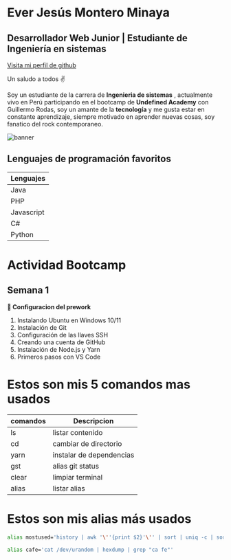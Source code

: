 # Ever Jesús Montero Minaya
## Desarrollador Web Junior | Estudiante de Ingeniería en sistemas

[Visita mi perfil de github](https://github.com/everjm0128)

Un saludo a todos ✌

Soy un estudiante de la carrera de **Ingenieria de sistemas** , actualmente vivo en Perú  participando en el bootcamp de **Undefined Academy** con Guillermo Rodas, soy un amante de la **tecnología** y me gusta estar en constante aprendizaje, siempre motivado en aprender nuevas cosas, soy fanatico del rock contemporaneo.

![banner](https://img.freepik.com/free-photo/turned-gray-laptop-computer_400718-47.jpg?w=740&t=st=1678398678~exp=1678399278~hmac=efa4fc9ff37199f1eec6dd9a4fdd10f40072a13ea8f970d3e00f5e18171b17f1)

## Lenguajes de programación favoritos

| Lenguajes | 
| --- | 
|Java | 
| PHP | 
| Javascript | 
| C# | 
| Python | 


# Actividad Bootcamp 

## Semana 1
**👀 Configuracion del prework**
1. Instalando Ubuntu en Windows 10/11
1. Instalación de Git
1. Configuración de las llaves SSH
1. Creando una cuenta de GitHub
1. Instalación de Node.js y Yarn
1. Primeros pasos con VS Code

# Estos son mis 5 comandos mas usados
| comandos | Descripcion |
| -- | -- |
| ls | listar contenido |
| cd | cambiar de directorio |
| yarn | instalar de dependencias |
| gst | alias git status |
| clear | limpiar terminal |
| alias | listar alias |

# Estos son mis alias más usados

 ```bash
alias mostused='history | awk '\''{print $2}'\'' | sort | uniq -c | sort -nr | head -n 10'
``` 

```bash
alias cafe='cat /dev/urandom | hexdump | grep "ca fe"'
```
